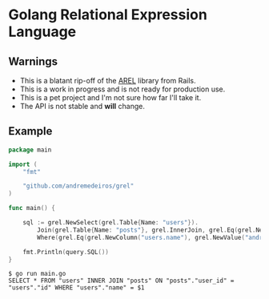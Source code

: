 # Golang Relational Expression Language

## Warnings

* This is a blatant rip-off of the [AREL](https://github.com/rails/rails/blob/main/activerecord/lib/arel.rb) library from Rails.
* This is a work in progress and is not ready for production use.
* This is a pet project and I'm not sure how far I'll take it.
* The API is not stable and **will** change.

## Example

```go
package main

import (
	"fmt"

	"github.com/andremedeiros/grel"
)

func main() {

	sql := grel.NewSelect(grel.Table{Name: "users"}).
		Join(grel.Table{Name: "posts"}, grel.InnerJoin, grel.Eq(grel.NewColumn("posts.user_id"), grel.NewColumn("users.id"))).
		Where(grel.Eq(grel.NewColumn("users.name"), grel.NewValue("andremedeiros")))

	fmt.Println(query.SQL())
}
```

```
$ go run main.go
SELECT * FROM "users" INNER JOIN "posts" ON "posts"."user_id" = "users"."id" WHERE "users"."name" = $1
```
